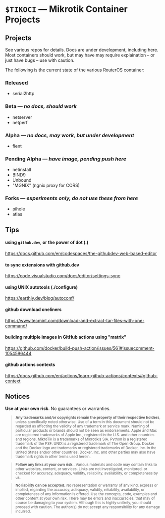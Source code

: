 # `$TIKOCI` — Mikrotik Container Projects

## Projects
See various repos for details.  Docs are under development, including here.
Most containers should work, but may have may require explaination – or just have bugs – use with caution.

The following is the current state of the various RouterOS container:

### Released
* serial2http

### Beta — _no docs, should work_
* netserver
* netperf

### Alpha — _no docs, may work, but under development_
* flent

### Pending Alpha — _have image, pending push here_
* netinstall
* BIND9
* Unbound
* "MGNIX" (ngnix proxy for CORS)

### Forks — _experiments only, do not use these from here_
* pihole
* atlas

## Tips

#### using `github.dev`, or the power of dot (.)
https://docs.github.com/en/codespaces/the-githubdev-web-based-editor

#### to sync extensions with github.dev
https://code.visualstudio.com/docs/editor/settings-sync

#### using UNIX autotools (./configure)
https://earthly.dev/blog/autoconf/

#### github download oneliners
https://www.tecmint.com/download-and-extract-tar-files-with-one-command/

#### building multiple images in GitHub actions using "matrix"
https://github.com/docker/build-push-action/issues/561#issuecomment-1054596444

#### github actions contexts
https://docs.github.com/en/actions/learn-github-actions/contexts#github-context

## Notices

**Use at your own risk.**  No guarantees or warranties.   

 <small>

> **Any trademarks and/or copyrights remain the property of their respective holders**, unless specifically noted otherwise.
> Use of a term in this document should not be regarded as affecting the validity of any trademark or service mark. Naming of particular products or brands should not be seen as endorsements.
> Apple and Mac are registered trademarks of Apple Inc., registered in the U.S. and other countries and regions.
> MikroTik is a trademarks of Mikrotikls SIA.
> Python is a registered trademark of the PSF. 
> UNIX is a registered trademark of The Open Group.
> Docker and the Docker logo are trademarks or registered trademarks of Docker, Inc. in the United States and/or other countries. 
> Docker, Inc. and other parties may also have trademark rights in other terms used herein.

> **Follow any links at your own risk.**.  Various materials and code may contain links to other websites, content, or services.  Links are not investigated, monitored, or checked for accuracy, adequacy, validity, reliability, availability, or completeness by us.  

> **No liability can be accepted.**  No representation or warranty of any kind, express or implied, regarding the accuracy, adequacy, validity, reliability, availability, or completeness of any information is offered.  Use the concepts, code, examples and other content at your own risk. There may be errors and inaccuracies, that may of course be damaging to your system. Although this is highly unlikely, you should proceed with caution. The author(s) do not accept any responsibility for any damage incurred.  

</small>
